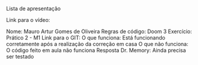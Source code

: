 
Lista de apresentação

Link para o vídeo: 

Nome: Mauro Artur Gomes de Oliveira 
Regras de código: Doom 3 
Exercício: Prático 2 - M1
Link para o GIT: 
O que funciona: Está funcionando corretamente após a realização da correção em casa
O que não funciona: O código feito em aula não funciona
Resposta Dr. Memory: Ainda precisa ser testado
